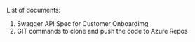 List of documents:

1. Swagger API Spec for Customer Onboardimg
2. GIT commands to clone and push the code to Azure Repos
